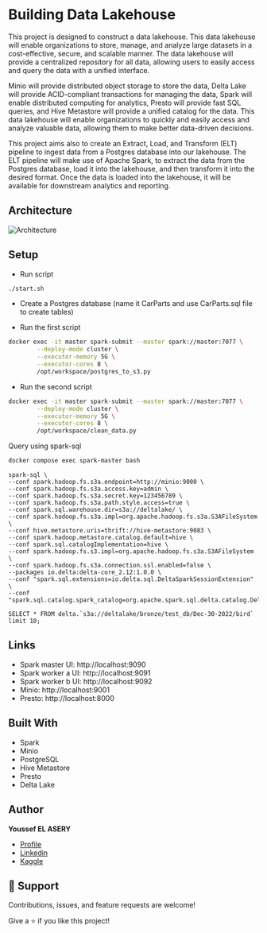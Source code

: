 ﻿# Building Data Lakehouse

This project is designed to construct a data lakehouse. This data lakehouse will enable organizations to store, manage, and analyze large datasets in a cost-effective, secure, and scalable manner. The data lakehouse will provide a centralized repository for all data, allowing users to easily access and query the data with a unified interface.

Minio will provide distributed object storage to store the data, Delta Lake will provide ACID-compliant transactions for managing the data, Spark will enable distributed computing for analytics, Presto will provide fast SQL queries, and Hive Metastore will provide a unified catalog for the data. This data lakehouse will enable organizations to quickly and easily access and analyze valuable data, allowing them to make better data-driven decisions.

This project aims also to create an Extract, Load, and Transform (ELT) pipeline to ingest data from a Postgres database into our lakehouse. The ELT pipeline will make use of Apache Spark, to extract the data from the Postgres database, load it into the lakehouse, and then transform it into the desired format. Once the data is loaded into the lakehouse, it will be available for downstream analytics and reporting.
## Architecture

![Architecture](/images/1.png "Architecture")


## Setup
- Run script
```bash
./start.sh
```

- Create a Postgres database (name it CarParts and use CarParts.sql file to create tables)

- Run the first script
```bash
docker exec -it master spark-submit --master spark://master:7077 \
        --deploy-mode cluster \
        --executor-memory 5G \
        --executor-cores 8 \
        /opt/workspace/postgres_to_s3.py
```

- Run the second script
```bash
docker exec -it master spark-submit --master spark://master:7077 \
        --deploy-mode cluster \
        --executor-memory 5G \
        --executor-cores 8 \
        /opt/workspace/clean_data.py
```
Query using spark-sql
```bash
docker compose exec spark-master bash
```
```
spark-sql \
--conf spark.hadoop.fs.s3a.endpoint=http://minio:9000 \
--conf spark.hadoop.fs.s3a.access.key=admin \
--conf spark.hadoop.fs.s3a.secret.key=123456789 \
--conf spark.hadoop.fs.s3a.path.style.access=true \
--conf spark.sql.warehouse.dir=s3a://deltalake/ \
--conf spark.hadoop.fs.s3a.impl=org.apache.hadoop.fs.s3a.S3AFileSystem \
--conf hive.metastore.uris=thrift://hive-metastore:9083 \
--conf spark.hadoop.metastore.catalog.default=hive \
--conf spark.sql.catalogImplementation=hive \
--conf spark.hadoop.fs.s3.impl=org.apache.hadoop.fs.s3a.S3AFileSystem \
--conf spark.hadoop.fs.s3a.connection.ssl.enabled=false \
--packages io.delta:delta-core_2.12:1.0.0 \
--conf "spark.sql.extensions=io.delta.sql.DeltaSparkSessionExtension" \
--conf "spark.sql.catalog.spark_catalog=org.apache.spark.sql.delta.catalog.DeltaCatalog"
```
```
SELECT * FROM delta.`s3a://deltalake/bronze/test_db/Dec-30-2022/bird` limit 10;
```
## Links
- Spark master UI: http://localhost:9090
- Spark worker a UI: http://localhost:9091
- Spark worker b UI: http://localhost:9092
- Minio: http://localhost:9001
- Presto: http://localhost:8000

## Built With

- Spark
- Minio
- PostgreSQL
- Hive Metastore
- Presto
- Delta Lake


## Author

**Youssef EL ASERY**

- [Profile](https://github.com/ysfesr "Youssef ELASERY")
- [Linkedin](https://www.linkedin.com/in/youssef-elasery/ "Welcome")
- [Kaggle](https://www.kaggle.com/youssefelasery "Welcome")


## 🤝 Support

Contributions, issues, and feature requests are welcome!

Give a ⭐️ if you like this project!
